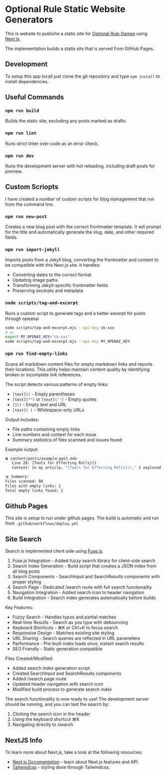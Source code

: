 # Optional Rule Static Website Generators

This is website to publishe a static site for [Optional Rule Games](https://www.optionalrule.com) using [Next.js](https://nextjs.org).

The implementation builds a statis site that is served from GitHub Pages.

## Development

To setup this app locall just clone the git repository and type `npm install` to install dependencies.  

## Useful Commands

### `npm run build`

Builds the static site, excluding any posts marked as drafts. 

### `npm run lint`

Runs strict linter over code as an error check.

### `npm run dev`

Runs the development server with hot reloading, including draft posts for preview.

## Custom Scriopts

I have created a number of custom scripts for blog management that run from the command line.  

### `npm run new-post`

Creates a new blog post with the correct frontmatter template. It will prompt for the title and automatically generate the slug, date, and other required fields.

### `npm run import-jekyll`

Imports posts from a Jekyll blog, converting the frontmatter and content to be compatible with this Next.js site. It handles:

- Converting dates to the correct format
- Updating image paths
- Transforming Jekyll-specific frontmatter fields
- Preserving excerpts and metadata

### `node scripts/tag-and-excerpt`

Runs a custom script to generate tags and a better excerpt for posts through opeanai

```bash
node scripts/tag-and-excerpt.mjs --api-key sk-xxx
# or
export MY_OPENAI_KEY="sk-xxx"
node scripts/tag-and-excerpt.mjs --api-key MY_OPENAI_KEY
```

### `npm run find-empty-links`

Scans all markdown content files for empty markdown links and reports their locations. This utility helps maintain content quality by identifying broken or incomplete link references.

The script detects various patterns of empty links:
- `[text]()` - Empty parentheses
- `[text]("")` or `[text]('')` - Empty quotes  
- `[]()` - Empty text and URL
- `[text]( )` - Whitespace-only URLs

Output includes:
- File paths containing empty links
- Line numbers and context for each issue
- Summary statistics of files scanned and issues found

Example output:
```bash
❌ content/posts/example-post.mdx
   Line 28: [Tools for Effecting Rolls]()
   Context: In my article, "[Tools for Effecting Rolls]()," I explored...

📊 Summary:
Files scanned: 88
Files with empty links: 1  
Total empty links found: 1
```

## Github Pages

This site is setup to run under github pages.  The build is automatic and run from `.github/workflows/deploy.yml`

## Site Search

Search is implemented client side using [Fuse.js](https://www.fusejs.io/).  

1. Fuse.js Integration - Added fuzzy search library for client-side search
2. Search Index Generation - Build script that creates a JSON index from all blog posts
3. Search Components - SearchInput and SearchResults components with proper styling
4. Search Page - Dedicated /search route with full search functionality
5. Navigation Integration - Added search icon to header navigation
6. Build Integration - Search index generates automatically before builds

Key Features:

- Fuzzy Search - Handles typos and partial matches
- Real-time Results - Search as you type with debouncing
- Keyboard Shortcuts - ⌘K or Ctrl+K to focus search
- Responsive Design - Matches existing site styling
- URL Sharing - Search queries are reflected in URL parameters
- Performance - Pre-built index loads once, instant search results
- SEO Friendly - Static generation compatible

Files Created/Modified:

- Added search index generation script
- Created SearchInput and SearchResults components
- Added /search page route
- Updated header navigation with search icon
- Modified build process to generate search index

The search functionality is now ready to use! The development server should be running, and you can test the search by:

1. Clicking the search icon in the header
2. Using the keyboard shortcut ⌘K
3. Navigating directly to /search

## NextJS Info

To learn more about Next.js, take a look at the following resources:

- [Next.js Documentation](https://nextjs.org/docs) - learn about Next.js features and API.
- [Tailwindcss](https://tailwindcss.com/) - styling done through Tailwindcss.
